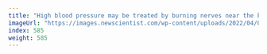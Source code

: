 ```yaml
---
title: "High blood pressure may be treated by burning nerves near the kidneys"
imageUrl: "https://images.newscientist.com/wp-content/uploads/2022/04/04154156/SEI_97125992.jpg?width=600"
index: 585
weight: 585
---
```


